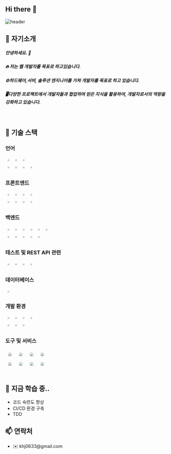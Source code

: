 ## Hi there 👋
<div>
  
  <!--Header-->
  ![header](https://capsule-render.vercel.app/api?type=waving&color=gradient&height=300&section=header&text=Hi,there%20👋)
  
</div>
<div>
  <!--Body-->
  
  ## 👀 자기소개
  ##### 안녕하세요. :raising_hand: <br/>
  ##### :fire: 저는 웹 개발자를 목표로 하고있습니다.<br/>
  ##### ⚙️하드웨어,서버, 솔루션 엔지니어를 거쳐 개발자를 목표로 하고 있습니다.<br/>
  ##### 🖥️다양한 프로젝트에서 개발자들과 협업하며 얻은 지식을 활용하여, 개발자로서의 역량을 강화하고 있습니다.
  <br/>

## 🧱 기술 스택

### 언어
<img alt="Java" src="https://img.shields.io/badge/java-%23ED8B00.svg?style=for-the-badge&logo=openjdk&logoColor=white" style="transform: scale(0.3);" height="20" height="20">
<img alt="JavaScript" src="https://img.shields.io/badge/JavaScript-F7DF1E?style=for-the-badge&logo=javascript&logoColor=black" style="transform: scale(0.3);" height="20">
<img alt="TypeScript" src="https://img.shields.io/badge/TypeScript-007ACC?style=for-the-badge&logo=typescript&logoColor=white" style="transform: scale(0.3);" height="20">
<br/>
<img alt="HTML5" src="https://img.shields.io/badge/HTML5-E34F26?style=for-the-badge&logo=html5&logoColor=white" style="transform: scale(0.3);" height="20">
<img alt="CSS3" src="https://img.shields.io/badge/CSS3-1572B6?style=for-the-badge&logo=css3&logoColor=white" style="transform: scale(0.3);" height="20">
<img alt="bash Script" src="https://img.shields.io/badge/bash_script-%23121011.svg?style=for-the-badge&logo=gnu-bash&logoColor=white" style="transform: scale(0.3);" height="20">
<img alt="batch Script" src="https://img.shields.io/badge/PowerShell-%235391FE.svg?style=for-the-badge&logo=powershell&logoColor=white" style="transform: scale(0.3);" height="20">
<br/>

### 프론트엔드
<img alt="React" src="https://img.shields.io/badge/React-61DAFB?style=for-the-badge&logo=react&logoColor=black" style="transform: scale(0.3);" height="20">
<img alt="React Router" src="https://img.shields.io/badge/React_Router-CA4245?style=for-the-badge&logo=react-router&logoColor=white" style="transform: scale(0.3);" height="20">
<img alt="React Hook" src="https://img.shields.io/badge/React_Hook-EC5990?style=for-the-badge&logo=react-hook-form&logoColor=white" style="transform: scale(0.3);" height="20">
<img alt="Zustand" src="https://img.shields.io/badge/Zustand-000000?style=for-the-badge&logo=zustand&logoColor=white" style="transform: scale(0.3);" height="20">
<br/>
<img alt="Styled-Components" src="https://img.shields.io/badge/Styled--Components-DB7093?style=for-the-badge&logo=styled-components&logoColor=white" style="transform: scale(0.3);" height="20">
<img alt="MUI" src="https://img.shields.io/badge/MUI-007FFF?style=for-the-badge&logo=mui&logoColor=white" style="transform: scale(0.3);" height="20">
<img alt="Bootstrap" src="https://img.shields.io/badge/Bootstrap-7952B3?style=for-the-badge&logo=bootstrap&logoColor=white" style="transform: scale(0.3);" height="20">
<img alt="Toast UI" src="https://img.shields.io/badge/Toast_UI-FFDD00?style=for-the-badge&logo=toast-ui&logoColor=black" style="transform: scale(0.3);" height="20">
<br/>

### 백엔드
<img alt="Spring" src="https://img.shields.io/badge/Spring-6DB33F?style=for-the-badge&logo=spring&logoColor=white" style="transform: scale(0.3);" height="20">
<img alt="Spring Boot" src="https://img.shields.io/badge/Spring_Boot-6DB33F?style=for-the-badge&logo=spring-boot&logoColor=white" style="transform: scale(0.3);" height="20">
<img alt="Spring Security" src="https://img.shields.io/badge/Spring_Security-6DB33F?style=for-the-badge&logo=spring-security&logoColor=white" style="transform: scale(0.3);" height="20">
<img alt="Spring Data JPA" src="https://img.shields.io/badge/Spring_DATA_JPA-6DB33F?style=for-the-badge&logo=spring&logoColor=white" style="transform: scale(0.3);" height="20">
<img alt="MyBatis" src="https://img.shields.io/badge/MyBatis-B41717?style=for-the-badge&logo=mybatis&logoColor=white" style="transform: scale(0.3);" height="20">
<img alt="Gradle" src="https://img.shields.io/badge/Gradle-02303A.svg?style=for-the-badge&logo=Gradle&logoColor=white" style="transform: scale(0.3);" height="20">
<br/>
<img alt="Express.js" src="https://img.shields.io/badge/Express.js-404D59?style=for-the-badge&logo=express&logoColor=white" style="transform: scale(0.3);" height="20">
<img alt="Multer" src="https://img.shields.io/badge/Multer-FFCA28?style=for-the-badge&logo=node.js&logoColor=white" style="transform: scale(0.3);" height="20">
<img alt="Multipart" src="https://img.shields.io/badge/Multipart-FFCA28?style=for-the-badge&logo=node.js&logoColor=white" style="transform: scale(0.3);" height="20">
<img alt="JWT" src="https://img.shields.io/badge/JWT-black?style=for-the-badge&logo=JSON web tokens" style="transform: scale(0.3);" height="20">
<img alt="mysql2" src="https://img.shields.io/badge/mysql2-000000?style=for-the-badge&logo=zustand&logoColor=white" style="transform: scale(0.3);" height="20">
<br/>

### 테스트 및 REST API 관련
<img alt="REST API" src="https://img.shields.io/badge/REST_API-000000?style=for-the-badge&logo=rest-api&logoColor=white" style="transform: scale(0.3);" height="20">
<img alt="Swagger" src="https://img.shields.io/badge/Swagger-85EA2D?style=for-the-badge&logo=swagger&logoColor=black" style="transform: scale(0.3);" height="20">
<img alt="Jest" src="https://img.shields.io/badge/Jest-C21325?style=for-the-badge&logo=jest&logoColor=white" style="transform: scale(0.3);" height="20">
<img alt="Spring Rest Docs" src="https://img.shields.io/badge/Spring_Rest_Docs-6DB33F?style=for-the-badge&logo=spring&logoColor=white" style="transform: scale(0.3);" height="20">
<br/>

### 데이터베이스
<img alt="MySQL" src="https://img.shields.io/badge/MySQL-4479A1?style=for-the-badge&logo=mysql&logoColor=white" style="transform: scale(0.3);" height="20">
<br/>

### 개발 환경
<img alt="Windows" src="https://img.shields.io/badge/Windows-0078D6?style=for-the-badge&logo=windows&logoColor=white" style="transform: scale(0.3);" height="20">
<img alt="Windows Server" src="https://img.shields.io/badge/Windows_Server-0078D6?style=for-the-badge&logo=windows&logoColor=white" style="transform: scale(0.3);" height="20">
<img alt="Linux" src="https://img.shields.io/badge/Linux-FCC624?style=for-the-badge&logo=linux&logoColor=black" style="transform: scale(0.3);" height="20">
<img alt="Ubuntu" src="https://img.shields.io/badge/Ubuntu-E95420?style=for-the-badge&logo=ubuntu&logoColor=white" style="transform: scale(0.3);" height="20">
<br/>
<img alt="AWS EC2" src="https://img.shields.io/badge/AWS_EC2-FF9900?style=for-the-badge&logo=amazon-aws&logoColor=white" style="transform: scale(0.3);" height="20">
<img alt="Docker" src="https://img.shields.io/badge/Docker-2496ED?style=for-the-badge&logo=docker&logoColor=white" style="transform: scale(0.3);" height="20">
<img alt="VirtualBox" src="https://img.shields.io/badge/VirtualBox-183A61?style=for-the-badge&logo=virtualbox&logoColor=white" style="transform: scale(0.3);" height="20">
<br/>


### 도구 및 서비스
<img alt="Jira" src="https://img.shields.io/badge/Jira-0052CC?style=for-the-badge&logo=jira&logoColor=white" style="transform: scale(0.6); border-radius: 8px; margin: 5px;" height="20">
<img alt="Slack" src="https://img.shields.io/badge/Slack-4A154B?style=for-the-badge&logo=slack&logoColor=white" style="transform: scale(0.6); border-radius: 8px; margin: 5px;"height="20">
<img alt="Teams" src="https://img.shields.io/badge/Teams-6264A7?style=for-the-badge&logo=teams&logoColor=white" style="transform: scale(0.6); border-radius: 8px; margin: 5px;"height="20">
<img alt="Notion" src="https://img.shields.io/badge/Notion-000000?style=for-the-badge&logo=notion&logoColor=white" style="transform: scale(0.6); border-radius: 8px; margin: 5px;"height="20">
<br/>
<img alt="Figma" src="https://img.shields.io/badge/Figma-F24E1E?style=for-the-badge&logo=figma&logoColor=white" style="transform: scale(0.6); border-radius: 8px; margin: 5px;"height="20">
<img alt="Postman" src="https://img.shields.io/badge/Postman-FF6C37?style=for-the-badge&logo=postman&logoColor=white" style="transform: scale(0.6); border-radius: 8px; margin: 5px;"height="20">
<img alt="Git" src="https://img.shields.io/badge/Git-F05032?style=for-the-badge&logo=git&logoColor=white" style="transform: scale(0.6); border-radius: 8px; margin: 5px;"height="20">
<img alt="GitHub" src="https://img.shields.io/badge/GitHub-181717?style=for-the-badge&logo=github&logoColor=white" style="transform: scale(0.6); border-radius: 8px; margin: 5px;"height="20">
<br/>
<br/>



## 🌱 지금 학습 중..

- 코드 숙련도 향상
- CI/CD 환경 구축
- TDD

## 📫 연락처
- ✉️ khj0633[]()@gmail.com
</div>
<!--
**RbCream/RbCream** is a ✨ _special_ ✨ repository because its `README.md` (this file) appears on your GitHub profile.

Here are some ideas to get you started:

- 🔭 I’m currently working on ...
- 🌱 I’m currently learning ...
- 👯 I’m looking to collaborate on ...
- 🤔 I’m looking for help with ...
- 💬 Ask me about ...
- 📫 How to reach me: ...
- 😄 Pronouns: ...
- ⚡ Fun fact: ...
-->
